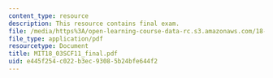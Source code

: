 ```yaml
---
content_type: resource
description: This resource contains final exam.
file: /media/https%3A/open-learning-course-data-rc.s3.amazonaws.com/18-03sc-differential-equations-fall-2011/e445f254c022b3ec93085b24bfe644f2_MIT18_03SCF11_final.pdf
file_type: application/pdf
resourcetype: Document
title: MIT18_03SCF11_final.pdf
uid: e445f254-c022-b3ec-9308-5b24bfe644f2
---
```

